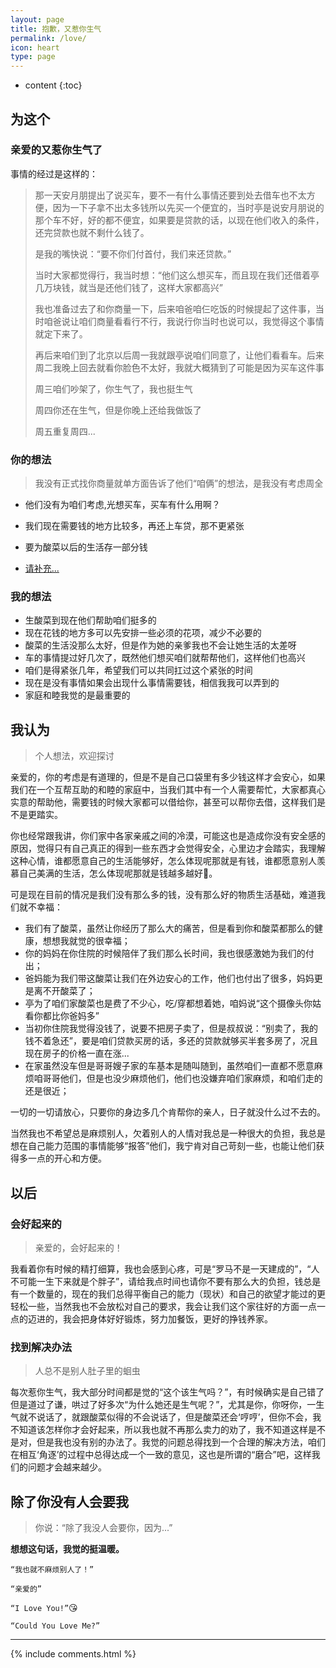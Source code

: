 ```yaml
---
layout: page 
title: 抱歉，又惹你生气
permalink: /love/
icon: heart
type: page
---
```


* content
{:toc}

## 为这个

### 亲爱的又惹你生气了


事情的经过是这样的：


>   那一天安月朋提出了说买车，要不一有什么事情还要到处去借车也不太方便，因为一下子拿不出太多钱所以先买一个便宜的，当时亭是说安月朋说的那个车不好，好的都不便宜，如果要是贷款的话，以现在他们收入的条件，还完贷款也就不剩什么钱了。    
>
> 是我的嘴快说：“要不你们付首付，我们来还贷款。”    
>
> 当时大家都觉得行，我当时想：“他们这么想买车，而且现在我们还借着亭几万块钱，就当是还他们钱了，这样大家都高兴”      
>
> 我也准备过去了和你商量一下，后来咱爸咱仨吃饭的时候提起了这件事，当时咱爸说让咱们商量看看行不行，我说行你当时也说可以，我觉得这个事情就定下来了。
> 
> 再后来咱们到了北京以后周一我就跟亭说咱们同意了，让他们看看车。后来周二我晚上回去就看你脸色不太好，我就大概猜到了可能是因为买车这件事
>
> 周三咱们吵架了，你生气了，我也挺生气
>
> 周四你还在生气，但是你晚上还给我做饭了
>
> 周五重复周四...


### 你的想法

>  我没有正式找你商量就单方面告诉了他们“咱俩”的想法，是我没有考虑周全

* 他们没有为咱们考虑,光想买车，买车有什么用啊？
* 我们现在需要钱的地方比较多，再还上车贷，那不更紧张
* 要为酸菜以后的生活存一部分钱

* <a target="_blank"  href="https://tieba.baidu.com/f?kw=%E6%88%91%E6%9C%89%E8%AF%9D%E8%AF%B4">请补充...</a>

### 我的想法

* 生酸菜到现在他们帮助咱们挺多的
* 现在花钱的地方多可以先安排一些必须的花项，减少不必要的
* 酸菜的生活没那么太好，但是作为她的亲爹我也不会让她生活的太差呀
* 车的事情提过好几次了，既然他们想买咱们就帮帮他们，这样他们也高兴
* 咱们是得紧张几年，希望我们可以共同扛过这个紧张的时间
* 现在是没有事情如果会出现什么事情需要钱，相信我我可以弄到的
* 家庭和睦我觉的是最重要的

## 我认为

> 个人想法，欢迎探讨

  亲爱的，你的考虑是有道理的，但是不是自己口袋里有多少钱这样才会安心，如果我们在一个互帮互助的和睦的家庭中，当我们其中有一个人需要帮忙，大家都真心实意的帮助他，需要钱的时候大家都可以借给你，甚至可以帮你去借，这样我们是不是更踏实。

  你也经常跟我讲，你们家中各家亲戚之间的冷漠，可能这也是造成你没有安全感的原因，觉得只有自己真正的得到一些东西才会觉得安全，心里边才会踏实，我理解这种心情，谁都愿意自己的生活能够好，怎么体现呢那就是有钱，谁都愿意别人羡慕自己美满的生活，怎么体现呢那就是钱越多越好🤑。

  可是现在目前的情况是我们没有那么多的钱，没有那么好的物质生活基础，难道我们就不幸福：

* 我们有了酸菜，虽然让你经历了那么大的痛苦，但是看到你和酸菜都那么的健康，想想我就觉的很幸福；
* 你的妈妈在你住院的时候陪伴了我们那么长时间，我也很感激她为我们的付出；
* 爸妈能为我们带这酸菜让我们在外边安心的工作，他们也付出了很多，妈妈更是离不开酸菜了；
* 亭为了咱们家酸菜也是费了不少心，吃/穿都想着她，咱妈说“这个摄像头你姑看你都比你爸妈多”
* 当初你住院我觉得没钱了，说要不把房子卖了，但是叔叔说：“别卖了，我的钱不着急还”，要是咱们贷款买房的话，多还的贷款就够买半套多房了，况且现在房子的价格一直在涨...
* 在家虽然没车但是哥哥嫂子家的车基本是随叫随到，虽然咱们一直都不愿意麻烦咱哥哥他们，但是也没少麻烦他们，他们也没嫌弃咱们家麻烦，和咱们走的还是很近；


一切的一切请放心，只要你的身边多几个肯帮你的亲人，日子就没什么过不去的。

当然我也不希望总是麻烦别人，欠着别人的人情对我总是一种很大的负担，我总是想在自己能力范围的事情能够“报答”他们，我宁肯对自己苛刻一些，也能让他们获得多一点的开心和方便。

## 以后

### 会好起来的

> 亲爱的，会好起来的！

我看着你有时候的精打细算，我也会感到心疼，可是“罗马不是一天建成的”，“人不可能一生下来就是个胖子”，请给我点时间也请你不要有那么大的负担，钱总是有一个数量的，现在的我们总得平衡自己的能力（现状）和自己的欲望才能过的更轻松一些，当然我也不会放松对自己的要求，我会让我们这个家往好的方面一点一点的迈进的，我会把身体好好锻炼，努力加餐饭，更好的挣钱养家。

### 找到解决办法

> 人总不是别人肚子里的蛔虫

每次惹你生气，我大部分时间都是觉的“这个该生气吗？”，有时候确实是自己错了但是道过了谦，哄过了好多次“为什么她还是生气呢？”，尤其是你，你呀你，一生气就不说话了，就跟酸菜似得的不会说话了，但是酸菜还会‘哼哼’，但你不会，我不知道该怎样你才会好起来，所以我也就不再那么卖力的劝了，我不知道这样是不是对，但是我也没有别的办法了。我觉的问题总得找到一个合理的解决方法，咱们在相互‘角逐’的过程中总得达成一个一致的意见，这也是所谓的“磨合”吧，这样我们的问题才会越来越少。

## 除了你没有人会要我

> 你说：“除了我没人会要你，因为...”

**想想这句话，我觉的挺温暖。**

`“我也就不麻烦别人了！”`

`“亲爱的”`

`“I Love You!”`:kissing_heart:

`“Could You Love Me?”`

-------------------------------

{% include comments.html %}
